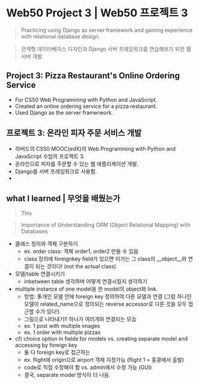 # Web50 Project 3 | Web50 프로젝트 3
> Practicing using Django as server framework and gaining experience with relational database design.

> 관계형 데이터베이스 디자인과 Django 서버 프레임워크를 연습해보기 위한 웹 서버 개발.

## Project 3: Pizza Restaurant's Online Ordering Service
- For CS50 Web Programming with Python and JavaScript.
- Created an online ordering service for a pizza restaurant.
- Used Django as the server framerwork.


## 프로젝트 3: 온라인 피자 주문 서비스 개발
- 하버드의 CS50 MOOC(edX)의 Web Programming with Python and JavaScript 수업의 프로젝트 3.
- 온라인으로 피자를 주문할 수 있는 웹 애플리케이션 개발.
- Django를 서버 프레임워크로 사용함.
- 


## what I learned | 무엇을 배웠는가
> This

> Importance of Understanding ORM (Object Relational Mapping) with Databases
- 클래스 정의와 객체 구분하기
    - ex. order class: 객체 order1, order2 만들 수 있음
    - class 정의에 foreignkey field가 있으면 이거는 그 class의 __object__와 연결이 되는 것이다! (not the actual class)
- 모델/table 연결시키기
    - inbetween table 생각하며 어떻게 연결시킬지 생각하기
- multiple instance of one model을 한 model의 object와 link.
    - 방법: 多개인 모델 안에 foreign key 정의하여 다른 모델과 연결 (그럼 하나인 모델이 related_name으로 정의되는 reverse accessor로 다른 것을 모두 접근할 수가 있다!)
    - 그림으로 나타내기!! 하나가 여러개와 연결되는 모습
    - ex. 1 post with multiple images
    - ex. 1 order with multiple pizzas
- cf) choice option in fields for models vs. creating separate model and accessing by foreign key
    - 둘 다 foreign key로 접근하는 
    - ex. flight에 origin으로 airport 객체 지정가능 (flight 1 = 홍콩에서 출발)
    - code로 직접 수정해야 함 vs. admin에서 수정 가능 (GUI)
    - 결국, separate model 방식이 더 나음.
